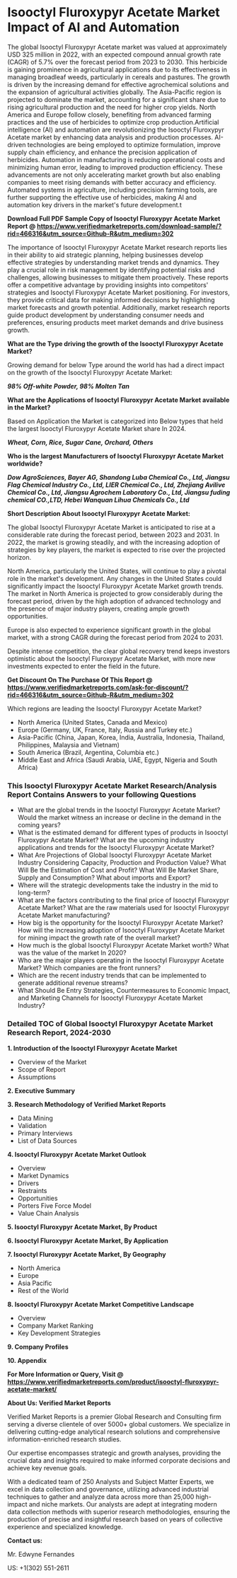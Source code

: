 <meta name="title" content="Global Isooctyl Fluroxypyr Acetate Market Impact of AI and Automation"><meta name="description" content="The global Isooctyl Fluroxypyr Acetate market was valued at approximately USD 325 million in 2022, with an expected compound annual growth rate (CAGR) of 5.7% over the fo"><meta name="title" content="Isooctyl Fluroxypyr Acetate Market Size, Share, Scope, Trends, Growth, Opportunities, Analysis, Forecast"><h1>Isooctyl Fluroxypyr Acetate Market Impact of AI and Automation</h1>The global Isooctyl Fluroxypyr Acetate market was valued at approximately USD 325 million in 2022, with an expected compound annual growth rate (CAGR) of 5.7% over the forecast period from 2023 to 2030. This herbicide is gaining prominence in agricultural applications due to its effectiveness in managing broadleaf weeds, particularly in cereals and pastures. The growth is driven by the increasing demand for effective agrochemical solutions and the expansion of agricultural activities globally. The Asia-Pacific region is projected to dominate the market, accounting for a significant share due to rising agricultural production and the need for higher crop yields. North America and Europe follow closely, benefiting from advanced farming practices and the use of herbicides to optimize crop production.Artificial intelligence (AI) and automation are revolutionizing the Isooctyl Fluroxypyr Acetate market by enhancing data analysis and production processes. AI-driven technologies are being employed to optimize formulation, improve supply chain efficiency, and enhance the precision application of herbicides. Automation in manufacturing is reducing operational costs and minimizing human error, leading to improved production efficiency. These advancements are not only accelerating market growth but also enabling companies to meet rising demands with better accuracy and efficiency. Automated systems in agriculture, including precision farming tools, are further supporting the effective use of herbicides, making AI and automation key drivers in the market's future development.t</p><p id="" class=""><strong>Download Full PDF Sample Copy of Isooctyl Fluroxypyr Acetate Market Report @ <a href="https://www.verifiedmarketreports.com/download-sample/?rid=466316&utm_source=Github-R&utm_medium=302" target="_blank">https://www.verifiedmarketreports.com/download-sample/?rid=466316&utm_source=Github-R&utm_medium=302</a></strong></p><p>The importance of&nbsp;Isooctyl Fluroxypyr Acetate Market research reports lies in their ability to aid strategic planning, helping businesses develop effective strategies by understanding market trends and dynamics. They play a crucial role in risk management by identifying potential risks and challenges, allowing businesses to mitigate them proactively. These reports offer a competitive advantage by providing insights into competitors' strategies and Isooctyl Fluroxypyr Acetate Market positioning. For investors, they provide critical data for making informed decisions by highlighting market forecasts and growth potential. Additionally, market research reports guide product development by understanding consumer needs and preferences, ensuring products meet market demands and drive business growth.</p><p><strong>What are the&nbsp;Type driving the growth of the Isooctyl Fluroxypyr Acetate Market?</strong></p><p id="" class="">Growing demand for below Type around the world has had a direct impact on the growth of the Isooctyl Fluroxypyr Acetate Market:</p><em><strong>98% Off-white Powder, 98% Molten Tan</strong></em></p><strong>What are the&nbsp;Applications&nbsp;of Isooctyl Fluroxypyr Acetate Market available in the Market?</strong></p><p id="" class="">Based on Application the Market is categorized into Below types that held the largest Isooctyl Fluroxypyr Acetate Market share In 2024.</p><em><strong>Wheat, Corn, Rice, Sugar Cane, Orchard, Others</strong></em></p><strong>Who is the largest Manufacturers of Isooctyl Fluroxypyr Acetate Market worldwide?</strong></p><p><em><strong>Dow AgroSciences, Bayer AG, Shandong Luba Chemical Co., Ltd, Jiangsu Flag Chemical Industry Co., Ltd, LIER Chemical Co., Ltd, Zhejiang Avilive Chemical Co., Ltd, Jiangsu Agrochem Laboratory Co., Ltd, Jiangsu fuding chemical CO.,LTD, Hebei Wanquan Lihua Chemicals Co., Ltd</strong></em></p><p id="" class=""><strong>Short Description About Isooctyl Fluroxypyr Acetate Market:</strong></p><p>The global Isooctyl Fluroxypyr Acetate Market is anticipated to rise at a considerable rate during the forecast period, between 2023 and 2031. In 2022, the market is growing steadily, and with the increasing adoption of strategies by key players, the market is expected to rise over the projected horizon.</p><p>North America, particularly the United States, will continue to play a pivotal role in the market's development. Any changes in the United States could significantly impact the Isooctyl Fluroxypyr Acetate Market growth trends. The market in North America is projected to grow considerably during the forecast period, driven by the high adoption of advanced technology and the presence of major industry players, creating ample growth opportunities.</p><p>Europe is also expected to experience significant growth in the global market, with a strong CAGR during the forecast period from 2024 to 2031.</p><p>Despite intense competition, the clear global recovery trend keeps investors optimistic about the Isooctyl Fluroxypyr Acetate Market, with more new investments expected to enter the field in the future.</p><p id="" class=""><strong>Get Discount On The Purchase Of This Report @ <a href="https://www.verifiedmarketreports.com/ask-for-discount/?rid=466316&utm_source=Github-R&utm_medium=302" target="_blank">https://www.verifiedmarketreports.com/ask-for-discount/?rid=466316&utm_source=Github-R&utm_medium=302</a></strong></p>Which regions are leading the Isooctyl Fluroxypyr Acetate Market?</p><ul><li>North America (United States, Canada and Mexico)</li><li>Europe (Germany, UK, France, Italy, Russia and Turkey etc.)</li><li>Asia-Pacific (China, Japan, Korea, India, Australia, Indonesia, Thailand, Philippines, Malaysia and Vietnam)</li><li>South America (Brazil, Argentina, Columbia etc.)</li><li>Middle East and Africa (Saudi Arabia, UAE, Egypt, Nigeria and South Africa)</li></ul><h3 id="" class="">This Isooctyl Fluroxypyr Acetate Market Research/Analysis Report Contains Answers to your following Questions</h3><ul><li>What are the global trends in the Isooctyl Fluroxypyr Acetate Market? Would the market witness an increase or decline in the demand in the coming years?</li><li>What is the estimated demand for different types of products in Isooctyl Fluroxypyr Acetate Market? What are the upcoming industry applications and trends for the Isooctyl Fluroxypyr Acetate Market?</li><li>What Are Projections of Global Isooctyl Fluroxypyr Acetate Market Industry Considering Capacity, Production and Production Value? What Will Be the Estimation of Cost and Profit? What Will Be Market Share, Supply and Consumption? What about imports and Export?</li><li>Where will the strategic developments take the industry in the mid to long-term?</li><li>What are the factors contributing to the final price of Isooctyl Fluroxypyr Acetate Market? What are the raw materials used for Isooctyl Fluroxypyr Acetate Market manufacturing?</li><li>How big is the opportunity for the Isooctyl Fluroxypyr Acetate Market? How will the increasing adoption of Isooctyl Fluroxypyr Acetate Market for mining impact the growth rate of the overall market?</li><li>How much is the global Isooctyl Fluroxypyr Acetate Market worth? What was the value of the market In 2020?</li><li>Who are the major players operating in the Isooctyl Fluroxypyr Acetate Market? Which companies are the front runners?</li><li>Which are the recent industry trends that can be implemented to generate additional revenue streams?</li><li>What Should Be Entry Strategies, Countermeasures to Economic Impact, and Marketing Channels for Isooctyl Fluroxypyr Acetate Market Industry?</li></ul><h3 id="" class="">Detailed TOC of Global Isooctyl Fluroxypyr Acetate Market Research Report, 2024-2030</h3><p id="" class=""><strong>1. Introduction of the Isooctyl Fluroxypyr Acetate Market</strong></p><ul><li>Overview of the Market</li><li>Scope of Report</li><li>Assumptions</li></ul><p id="" class=""><strong>2. Executive Summary</strong></p><p id="" class=""><strong>3. Research Methodology of Verified Market Reports</strong></p><ul><li>Data Mining</li><li>Validation</li><li>Primary Interviews</li><li>List of Data Sources</li></ul><p id="" class=""><strong>4. Isooctyl Fluroxypyr Acetate Market Outlook</strong></p><ul><li>Overview</li><li>Market Dynamics</li><li>Drivers</li><li>Restraints</li><li>Opportunities</li><li>Porters Five Force Model</li><li>Value Chain Analysis</li></ul><p id="" class=""><strong>5. Isooctyl Fluroxypyr Acetate Market, By Product</strong></p><p id="" class=""><strong>6. Isooctyl Fluroxypyr Acetate Market, By Application</strong></p><p id="" class=""><strong>7. Isooctyl Fluroxypyr Acetate Market, By Geography</strong></p><ul><li>North America</li><li>Europe</li><li>Asia Pacific</li><li>Rest of the World</li></ul><p id="" class=""><strong>8. Isooctyl Fluroxypyr Acetate Market Competitive Landscape</strong></p><ul><li>Overview</li><li>Company Market Ranking</li><li>Key Development Strategies</li></ul><p id="" class=""><strong>9. Company Profiles</strong></p><p id="" class=""><strong>10. Appendix</strong></p><p id="" class=""><strong>For More Information or Query, Visit @ <a href="https://www.verifiedmarketreports.com/product/isooctyl-fluroxypyr-acetate-market/" target="_blank">https://www.verifiedmarketreports.com/product/isooctyl-fluroxypyr-acetate-market/</a></strong></p><p id="" class=""><strong>About Us: Verified Market Reports</strong></p><p id="" class="">Verified Market Reports is a premier Global Research and Consulting firm serving a diverse clientele of over 5000+ global customers. We specialize in delivering cutting-edge analytical research solutions and comprehensive information-enriched research studies.</p><p id="" class="">Our expertise encompasses strategic and growth analyses, providing the crucial data and insights required to make informed corporate decisions and achieve key revenue goals.</p><p id="" class="">With a dedicated team of 250 Analysts and Subject Matter Experts, we excel in data collection and governance, utilizing advanced industrial techniques to gather and analyze data across more than 25,000 high-impact and niche markets. Our analysts are adept at integrating modern data collection methods with superior research methodologies, ensuring the production of precise and insightful research based on years of collective experience and specialized knowledge.</p><p id="" class=""><strong>Contact us:</strong></p><p id="" class="">Mr. Edwyne Fernandes</p><p id="" class="">US: +1(302) 551-2611</p>